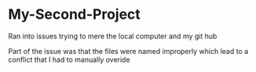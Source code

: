# My-Second-Project

Ran into issues trying to mere the local computer and my git hub

Part of the issue was that the files were named improperly which lead to a conflict that I had to 
manually overide
